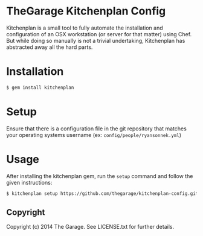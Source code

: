 # TheGarage Kitchenplan Config

Kitchenplan is a small tool to fully automate the installation and configuration of an OSX workstation (or server for that matter) using Chef. But while doing so manually is not a trivial undertaking, Kitchenplan has abstracted away all the hard parts.

# Installation

```bash
$ gem install kitchenplan
```

# Setup

Ensure that there is a configuration file in the git repository that matches your operating systems username (ex: `config/people/ryansonnek.yml`)

# Usage

After installing the kitchenplan gem, run the `setup` command and follow the given instructions:

```bash
$ kitchenplan setup https://github.com/thegarage/kitchenplan-config.git
```

## Copyright
Copyright (c) 2014 The Garage. See LICENSE.txt for further details.

